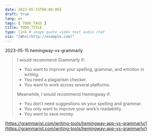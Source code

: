 ```yaml
---
date: 2023-05-15T00:00:00Z
draft: true
lang: en
tags: [ TODO_TAGS ]
title: TODO_TITLE
type: link # image quote video text audio chat
via: "[Who](http://example.com)"
---
```



2023-05-15 hemingway-vs-grammarly


>I would recommend Grammarly if:
>
> * You want to improve your spelling, grammar, and emotion in writing.
> * You need a plagiarism checker. 
> * You want to work across several platforms.
>
>Meanwhile, I would recommend Hemingway if:
>
> * You don’t need suggestions on your spelling and grammar.
> * You only want to improve your work’s readability.
> * You want to save money.

[https://grammarist.com/writing-tools/hemingway-app-vs-grammarly/](https://grammarist.com/writing-tools/hemingway-app-vs-grammarly/)

